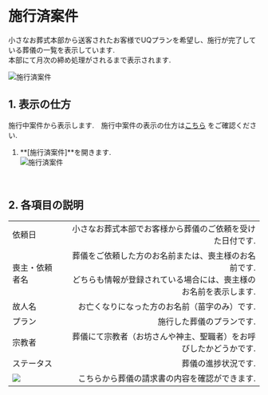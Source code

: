 # 施行済案件

小さなお葬式本部から送客されたお客様でUQプランを希望し、施行が完了している葬儀の一覧を表示しています.  
本部にて月次の締め処理がされるまで表示されます.

 ![施行済案件](../asset/image/funeral_list/funeral_list_complete.png)
<br>

## 1. 表示の仕方  
施行中案件から表示します.　施行中案件の表示の仕方は[こちら](/funeral_list_yet/#1) をご確認ください.   

1. **[施行済案件]**を開きます.   
 ![施行済案件](../asset/image/funeral_list/select_funeral_list_complete.png)
<br>

  
## 2. 各項目の説明

|||
|:---------|------------------:|
|依頼日|小さなお葬式本部でお客様から葬儀のご依頼を受けた日付です.|
|喪主・依頼者名|葬儀をご依頼した方のお名前または、喪主様のお名前です.<br>どちらも情報が登録されている場合には、喪主様のお名前を表示します.|
|故人名|お亡くなりになった方のお名前（苗字のみ）です.|
|プラン|施行した葬儀のプランです.|
|宗教者|葬儀にて宗教者（お坊さんや神主、聖職者）をお呼びしたかどうかです.|
|ステータス|葬儀の進捗状況です.|
|<img src="../asset/image/funeral_list/icon_seikyusho_check.png">|こちらから葬儀の請求書の内容を確認ができます.|
